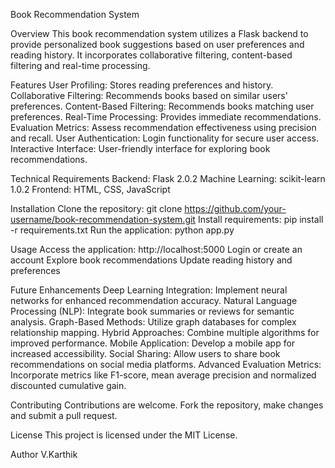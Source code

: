 Book Recommendation System

Overview
This book recommendation system utilizes a Flask backend to provide personalized book suggestions based on user preferences and reading history. It incorporates collaborative filtering, content-based filtering and real-time processing.

Features
User Profiling: Stores reading preferences and history.
Collaborative Filtering: Recommends books based on similar users' preferences.
Content-Based Filtering: Recommends books matching user preferences.
Real-Time Processing: Provides immediate recommendations.
Evaluation Metrics: Assess recommendation effectiveness using precision and recall.
User Authentication: Login functionality for secure user access.
Interactive Interface: User-friendly interface for exploring book recommendations.

Technical Requirements
Backend: Flask 2.0.2
Machine Learning: scikit-learn 1.0.2
Frontend: HTML, CSS, JavaScript

Installation
Clone the repository: git clone https://github.com/your-username/book-recommendation-system.git
Install requirements: pip install -r requirements.txt
Run the application: python app.py

Usage
Access the application: http://localhost:5000
Login or create an account
Explore book recommendations
Update reading history and preferences

Future Enhancements
Deep Learning Integration: Implement neural networks for enhanced recommendation accuracy.
Natural Language Processing (NLP): Integrate book summaries or reviews for semantic analysis.
Graph-Based Methods: Utilize graph databases for complex relationship mapping.
Hybrid Approaches: Combine multiple algorithms for improved performance.
Mobile Application: Develop a mobile app for increased accessibility.
Social Sharing: Allow users to share book recommendations on social media platforms.
Advanced Evaluation Metrics: Incorporate metrics like F1-score, mean average precision and normalized discounted cumulative gain.

Contributing
Contributions are welcome. Fork the repository, make changes and submit a pull request.

License
This project is licensed under the MIT License.

Author
V.Karthik 
